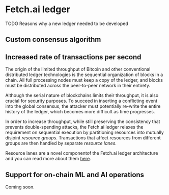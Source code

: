 # Fetch.ai ledger

TODO Reasons why a new ledger needed to be developed

## Custom consensus algorithm



## Increased rate of transactions per second

The origin of the limited throughput of Bitcoin and other conventional distributed ledger technologies is the sequential organization of blocks in a chain. All full processing nodes must keep a copy of the ledger, and blocks must be distributed across the peer-to-peer network in their entirety.

Although the serial nature of blockchains limits their throughput, it is also crucial for security purposes. To succeed in inserting a conflicting event into the global consensus, the attacker must potentially re-write the entire history of the ledger, which becomes more difficult as time progresses.

In order to increase throughput, while still preserving the consistency that prevents double-spending attacks, the Fetch.ai ledger relaxes the requirement on sequential execution by partitioning resources into mutually disjoint _resource groups_. Transactions that affect resources from different groups are then handled by separate _resource lanes_.

Resource lanes are a novel componentof the Fetch.ai ledger architecture and you can read more about them [here](architecture.md).


## Support for on-chain ML and AI operations

Coming soon.
